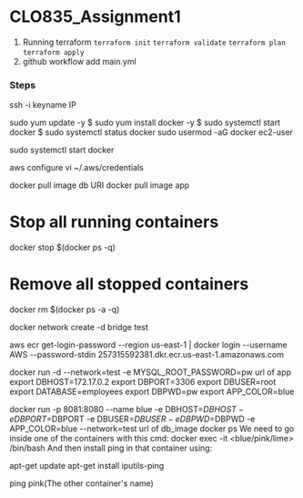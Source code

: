 # CLO835_Assignment1

1. Running terraform
   `terraform init`
   `terraform validate`
   `terraform plan`
   `terraform apply`
3. github workflow add main.yml
### Steps
 ssh -i keyname IP

sudo yum update -y
$ sudo yum install docker -y
$ sudo systemctl start docker
$ sudo systemctl status docker
sudo usermod -aG docker ec2-user

sudo systemctl start docker

aws configure
vi ~/.aws/credentials

docker pull image db URI
docker pull image app

# Stop all running containers
docker stop $(docker ps -q)

# Remove all stopped containers
docker rm $(docker ps -a -q)

docker network create  -d bridge test 


aws ecr get-login-password --region us-east-1 | docker login --username AWS --password-stdin 257315592381.dkr.ecr.us-east-1.amazonaws.com

docker run -d --network=test -e MYSQL_ROOT_PASSWORD=pw url of app
export DBHOST=172.17.0.2
export DBPORT=3306
export DBUSER=root
export DATABASE=employees
export DBPWD=pw
export APP_COLOR=blue

  docker run -p 8081:8080 --name blue -e DBHOST=$DBHOST -e DBPORT=$DBPORT -e DBUSER=$DBUSER -e DBPWD=$DBPWD -e APP_COLOR=blue --network=test url of db_image
docker ps
We need to go inside one of the containers with this cmd:
docker exec -it <blue/pink/lime> /bin/bash
 And then install ping in that container using:

apt-get update
apt-get install iputils-ping

ping pink(The other container's name) 
